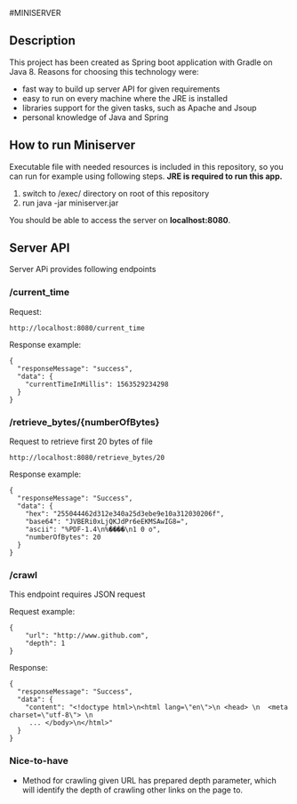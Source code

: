 #MINISERVER
## Description

This project has been created as Spring boot application with Gradle on Java 8. 
Reasons for choosing this technology were: 
- fast way to build up server API for given requirements
- easy to run on every machine where the JRE is installed
- libraries support for the given tasks, such as Apache and Jsoup
- personal knowledge of Java and Spring

## How to run Miniserver

Executable file with needed resources is included in this repository, so you can run for example using following steps.
**JRE is required to run this app.**

1. switch to /exec/ directory on root of this repository
2. run java -jar miniserver.jar

You should be able to access the server on **localhost:8080**.

## Server API
Server APi provides following endpoints

### /current_time

Request:
```
http://localhost:8080/current_time
```

Response example:
```
{
  "responseMessage": "success",
  "data": {
    "currentTimeInMillis": 1563529234298
  }
}
```

### /retrieve_bytes/{numberOfBytes}

Request to retrieve first 20 bytes of file
```
http://localhost:8080/retrieve_bytes/20
```
Response example:
```
{
  "responseMessage": "Success",
  "data": {
    "hex": "255044462d312e340a25d3ebe9e10a312030206f",
    "base64": "JVBERi0xLjQKJdPr6eEKMSAwIG8=",
    "ascii": "%PDF-1.4\n%����\n1 0 o",
    "numberOfBytes": 20
  }
}
```


### /crawl

This endpoint requires JSON request

Request example:
```
{
	"url": "http://www.github.com",
	"depth": 1
}
```

Response:
```
{
  "responseMessage": "Success",
  "data": {
    "content": "<!doctype html>\n<html lang=\"en\">\n <head> \n  <meta charset=\"utf-8\"> \n 
     ... </body>\n</html>"
  }
}
```

### Nice-to-have

* Method for crawling given URL has prepared depth parameter, which will identify the depth of crawling other links on the page to.
